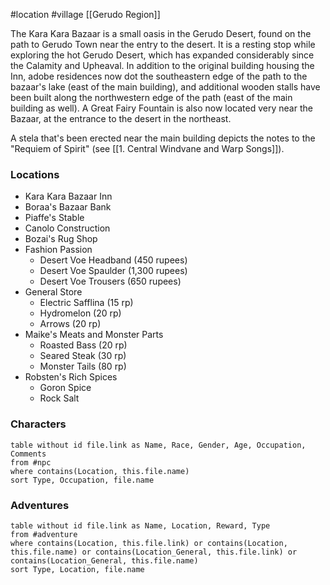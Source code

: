  #location #village [[Gerudo Region]]

The Kara Kara Bazaar is a small oasis in the Gerudo Desert, found on the path to Gerudo Town near the entry to the desert. It is a resting stop while exploring the hot Gerudo Desert, which has expanded considerably since the Calamity and Upheaval. In addition to the original building housing the Inn, adobe residences now dot the southeastern edge of the path to the bazaar's lake (east of the main building), and additional wooden stalls have been built along the northwestern edge of the path (east of the main building as well). A Great Fairy Fountain is also now located very near the Bazaar, at the entrance to the desert in the northeast.

A stela that's been erected near the main building depicts the notes to the "Requiem of Spirit" (see [[1. Central Windvane and Warp Songs]]).

### Locations

 - Kara Kara Bazaar Inn
 - Boraa's Bazaar Bank
 - Piaffe's Stable
 - Canolo Construction
 - Bozai's Rug Shop
 - Fashion Passion
	- Desert Voe Headband (450 rupees)
	- Desert Voe Spaulder (1,300 rupees)
	- Desert Voe Trousers (650 rupees)
 - General Store
	 - Electric Safflina (15 rp)
	 - Hydromelon (20 rp)
	 - Arrows (20 rp)
 - Maike's Meats and Monster Parts
	 - Roasted Bass (20 rp)
	 - Seared Steak (30 rp)
	 - Monster Tails (80 rp)
 - Robsten's Rich Spices
	 - Goron Spice
	 - Rock Salt

### Characters
```dataview
table without id file.link as Name, Race, Gender, Age, Occupation, Comments
from #npc
where contains(Location, this.file.name)
sort Type, Occupation, file.name
```

### Adventures
```dataview
table without id file.link as Name, Location, Reward, Type
from #adventure
where contains(Location, this.file.link) or contains(Location, this.file.name) or contains(Location_General, this.file.link) or contains(Location_General, this.file.name)
sort Type, Location, file.name
```
